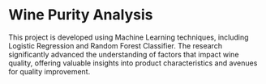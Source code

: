 # Wine Purity Analysis

This project is developed using Machine Learning
techniques, including Logistic Regression and Random Forest Classifier. The research significantly advanced the understanding of factors that impact wine quality, 
offering valuable insights into product characteristics and avenues for quality improvement.
